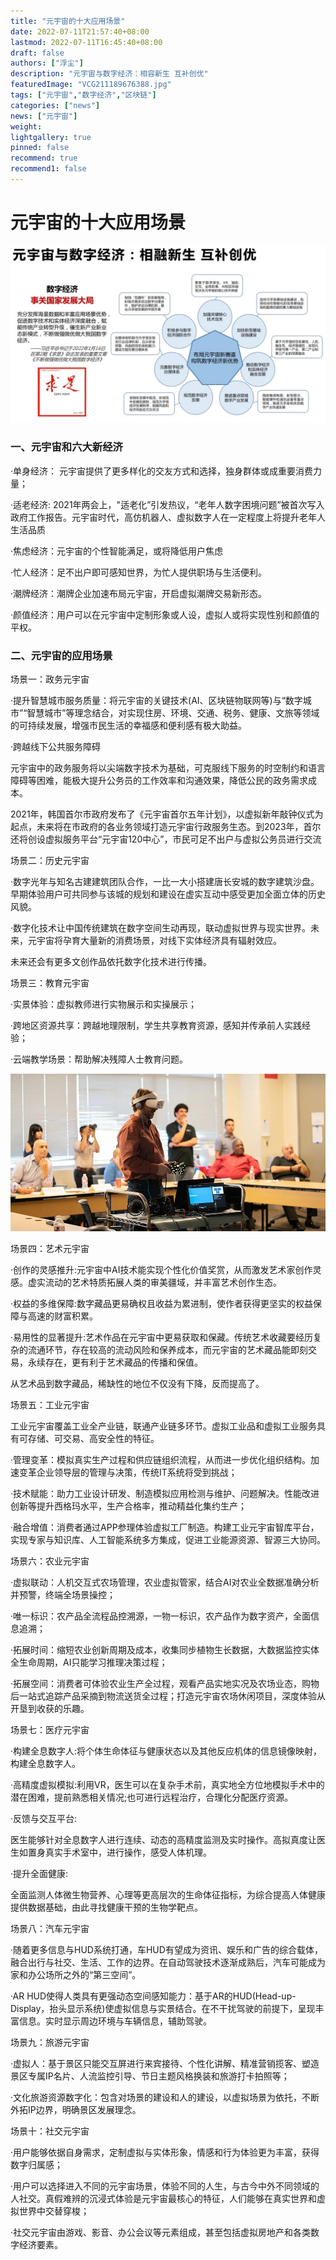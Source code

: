 ```yaml
---
title: "元宇宙的十大应用场景"
date: 2022-07-11T21:57:40+08:00
lastmod: 2022-07-11T16:45:40+08:00
draft: false
authors: ["浮尘"]
description: "元宇宙与数字经济：相容新生 互补创优"
featuredImage: "VCG211189676388.jpg"
tags: ["元宇宙","数字经济","区块链"]
categories: ["news"]
news: ["元宇宙"]
weight: 
lightgallery: true
pinned: false
recommend: true
recommend1: false
---
```


# 元宇宙的十大应用场景

![1](1_202203282007371Ng3O.jpeg)

### 一、元宇宙和六大新经济

·单身经济： 元宇宙提供了更多样化的交友方式和选择，独身群体或成重要消费力量； 

·适老经济: 2021年两会上，"适老化”引发热议，“老年人数字困境问题”被首次写入政府工作报告。元宇宙时代，高仿机器人、虚拟数字人在一定程度上将提升老年人生活品质

·焦虑经济：元宇宙的个性智能满足，或将降低用户焦虑 

·忙人经济：足不出户即可感知世界，为忙人提供职场与生活便利。 

·潮牌经济：潮牌企业加速布局元宇宙，开启虚拟潮牌交易新形态。 

·颜值经济：用户可以在元宇宙中定制形象或人设，虚拟人或将实现性别和颜值的平权。

### 二、元宇宙的应用场景

场景一：政务元宇宙

·提升智慧城市服务质量：将元宇宙的关键技术(AI、区块链物联网等)与“数字城市”“智慧城市”等理念结合，对实现住房、环境、交通、税务、健康、文旅等领域的可持续发展，增强市民生活的幸福感和便利感有极大助益。

·跨越线下公共服务障碍

元宇宙中的政务服务将以尖端数字技术为基础，可克服线下服务的时空制约和语言障碍等困难，能极大提升公务员的工作效率和沟通效果，降低公民的政务需求成本。

2021年，韩国首尔市政府发布了《元宇宙首尔五年计划》，以虚拟新年敲钟仪式为起点，未来将在市政府的各业务领域打造元宇宙行政服务生态。到2023年，首尔还将创设虚拟服务平台“元宇宙120中心”，市民可足不出户与虚拟公务员进行交流

场景二：历史元宇宙

·数字光年与知名古建建筑团队合作，一比一大小搭建唐长安城的数字建筑沙盘。早期体验用户可共同参与该城的规划和建设在虚实互动中感受更加全面立体的历史风貌。

·数字化技术让中国传统建筑在数字空间生动再现，联动虚拟世界与现实世界。未来，元宇宙将孕育大量新的消费场景，对线下实体经济具有辐射效应。 

未来还会有更多文创作品依托数字化技术进行传播。



场景三：教育元宇宙



·实景体验：虚拟教师进行实物展示和实操展示；

·跨地区资源共享：跨越地理限制，学生共享教育资源，感知并传承前人实践经验；

·云端教学场景：帮助解决残障人士教育问题。

![2](1_202203282007461Ooms.jpeg)


场景四：艺术元宇宙



·创作的灵感推升:元宇宙中AI技术能实现个性化价值奖赏，从而激发艺术家创作灵感。虚实流动的艺术特质拓展人类的审美疆域，并丰富艺术创作生态。

·权益的多维保障:数字藏品更易确权且收益为累进制，使作者获得更坚实的权益保障与高速的财富积累。

·易用性的显著提升:艺术作品在元宇宙中更易获取和保藏。传统艺术收藏要经历复杂的流通环节，存在较高的流动风险和保养成本，而元宇宙的艺术藏品能即刻交易，永续存在，更有利于艺术藏品的传播和保值。

从艺术品到数字藏品，稀缺性的地位不仅没有下降，反而提高了。



场景五：工业元宇宙



工业元宇宙覆盖工业全产业链，联通产业链多环节。虚拟工业品和虚拟工业服务具有可存储、可交易、高安全性的特征。

·管理变革：模拟真实生产过程和供应链组织流程，从而进一步优化组织结构。加速变革企业领导层的管理与决策，传统IT系统将受到挑战；

·技术赋能：助力工业设计研发、制造模拟应用检测与维护、问题解决。性能改进创新等提升西格玛水平，生产合格率，推动精益化集约生产；

·融合增值：消费者通过APP参理体验虚拟工厂制造。构建工业元宇宙智库平台，实现专家与知识库、人工智能系统多方集成，促进工业能源资源、智源三大协同。



场景六：农业元宇宙



·虚拟联动：人机交互式农场管理，农业虚拟管家，结合AI对农业全数据准确分析并预警，终端全场景操控；

·唯一标识：农产品全流程品控溯源，一物一标识，农产品作为数字资产，全面信息追溯；

·拓展时间：缩短农业创新周期及成本，收集同步植物生长数据，大数据监控实体全生命周期，AI只能学习推理决策过程；

·拓展空间：消费者可体验农业生产全过程，观看产品实地实况及农场业态，购物后一站式追踪产品采摘到物流送货全过程；打造元宇宙农场休闲项目，深度体验从开垦到收获的乐趣。



场景七：医疗元宇宙



·构建全息数字人:将个体生命体征与健康状态以及其他反应机体的信息镜像映射，构建全息数字人。

·高精度虚拟模拟:利用VR，医生可以在复杂手术前，真实地全方位地模拟手术中的潜在困难，提前熟悉相关情况;也可进行远程治疗，合理化分配医疗资源。

·反馈与交互平台:

医生能够针对全息数字人进行连续、动态的高精度监测及实时操作。高拟真度让医生如置身真实手术室中，进行操作，感受人体机理。

·提升全面健康:

全面监测人体微生物营养、心理等更高层次的生命体征指标，为综合提高人体健康提供数据基础，由此寻找健康干预的生物学靶点。



场景八：汽车元宇宙



·随着更多信息与HUD系统打通，车HUD有望成为资讯、娱乐和广告的综合载体，融合出行与社交、生活、工作的边界。在自动驾驶技术逐渐成熟后，汽车可能成为家和办公场所之外的“第三空间”。

·AR HUD使得人类具有更强动态空间感知能力：基于AR的HUD(Head-up-Display，抬头显示系统)使虚拟信息与实景结合。在不干扰驾驶的前提下，呈现丰富信息。实时显示周边环境与车辆信息，辅助驾驶。



场景九：旅游元宇宙



·虚拟人：基于景区只能交互屏进行来宾接待、个性化讲解、精准营销揽客、塑造景区专属IP名片、人流监控引导、节日主题风格换装和旅游打卡拍照等；

·文化旅游资源数字化：包含对场景的建设和人的建设，以虚拟场景为依托，不断外拓IP边界，明确景区发展理念。



场景十：社交元宇宙



·用户能够依据自身需求，定制虚拟与实体形象，情感和行为体验更为丰富，获得数字归属感；

·用户可以选择进入不同的元宇宙场景，体验不同的人生，与古今中外不同领域的人社交。真假难辨的沉浸式体验是元宇宙最核心的特征，人们能够在真实世界和虚拟世界中交替穿梭；

·社交元宇宙由游戏、影音、办公会议等元素组成，甚至包括虚拟房地产和各类数字经济要素。